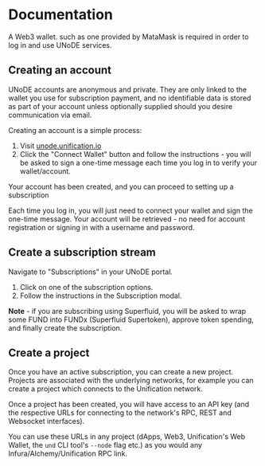 # Documentation

A Web3 wallet. such as one provided by MataMask is required in order to log in and use UNoDE services.

## Creating an account

UNoDE accounts are anonymous and private. They are only linked to the wallet you use for subscription payment, and no
identifiable data is stored as part of your account unless optionally supplied should you desire communication via email.

Creating an account is a simple process:

1. Visit [unode.unification.io](https://unode.unification.io)
2. Click the "Connect Wallet" button and follow the instructions - you will be
   asked to sign a one-time message each time you log in to verify your wallet/account.

Your account has been created, and you can proceed to setting up a subscription

Each time you log in, you will just need to connect your wallet and sign the one-time message. Your account will be
retrieved - no need for account registration or signing in with a username and password.

## Create a subscription stream

Navigate to "Subscriptions" in your UNoDE portal.

1. Click on one of the subscription options.
2. Follow the instructions in the Subscription modal.

**Note** - if you are subscribing using Superfluid, you will be asked to wrap some FUND into FUNDx
(Superfluid Supertoken), approve token spending, and finally create the subscription.

## Create a project

Once you have an active subscription, you can create a new project. Projects are associated with the underlying
networks, for example you can create a project which connects to the Unification network.

Once a project has been created, you will have access to an API key (and the respective URLs for connecting to
the network's RPC, REST and Websocket interfaces).

You can use these URLs in any project (dApps, Web3, Unification's Web Wallet, the `und` CLI tool's `--node` flag etc.)
as you would any Infura/Alchemy/Unification RPC link.
